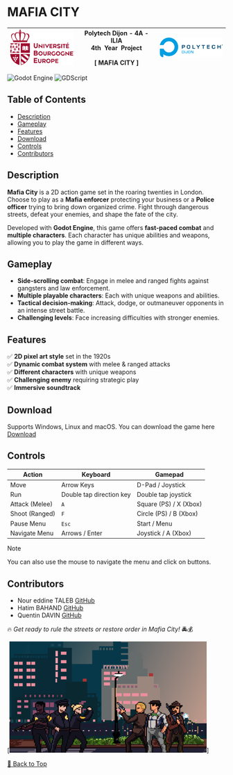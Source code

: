 # MAFIA CITY
| [![uBe](./img/UB-Europe.png)](https://www.ube.fr) | Polytech Dijon - 4A - ILIA <br/> &nbsp;&nbsp;&nbsp;&nbsp;&nbsp;&nbsp;&nbsp;4th&nbsp;&nbsp;Year&nbsp;&nbsp;Project&nbsp;&nbsp;&nbsp;&nbsp;&nbsp;&nbsp;&nbsp;<br/><br/> **[ MAFIA CITY ]**<br/> | [![Polytech Dijon](./img/logo_polytech.png)](https://polytech.ube.fr) |
|:--------------------------------------------------------|:---------------------------------------------------------------------------------------------------------------------------------------------------------------------------------------:|----------------------------------------------------------------------:|

![Godot Engine](https://img.shields.io/badge/GODOT-%23FFFFFF.svg?style=for-the-badge&logo=godot-engine)
![GDScript](https://img.shields.io/badge/GDScript-%2374267B.svg?style=for-the-badge&logo=godotengine&logoColor=white)

## Table of Contents
- [Description](#description)
- [Gameplay](#gameplay)
- [Features](#features)
- [Download](#download)
- [Controls](#controls)
- [Contributors](#contributors)

## Description
**Mafia City** is a 2D action game set in the roaring twenties in London. Choose to play as a **Mafia enforcer** protecting your business or a **Police officer** trying to bring down organized crime. Fight through dangerous streets, defeat your enemies, and shape the fate of the city.

Developed with **Godot Engine**, this game offers **fast-paced combat** and **multiple characters**. Each character has unique abilities and weapons, allowing you to play the game in different ways.

## Gameplay
- **Side-scrolling combat**: Engage in melee and ranged fights against gangsters and law enforcement.
- **Multiple playable characters**: Each with unique weapons and abilities.
- **Tactical decision-making**: Attack, dodge, or outmaneuver opponents in an intense street battle.
- **Challenging levels**: Face increasing difficulties with stronger enemies.

## Features
✅ **2D pixel art style** set in the 1920s   
✅ **Dynamic combat system** with melee & ranged attacks   
✅ **Different characters** with unique weapons  
✅ **Challenging enemy** requiring strategic play  
✅ **Immersive soundtrack**

## Download
Supports Windows, Linux and macOS.
You can download the game here [Download](https://github.com/Noureddine-t/Projet_4A/releases/tag/v1.2.0-official)

## Controls

| Action      | Keyboard | Gamepad |
|------------|---------|---------|
| Move       | Arrow Keys | D-Pad / Joystick |
| Run        | Double tap direction key | Double tap joystick |
| Attack (Melee) | `A` | Square (PS) / X (Xbox) |
| Shoot (Ranged) | `F` | Circle (PS) / B (Xbox) |
| Pause Menu | `Esc` | Start / Menu |
| Navigate Menu | Arrows / Enter | Joystick / A (Xbox) |
> [!NOTE]
> You can also use the mouse to navigate the menu and click on buttons.
## Contributors

- Nour eddine TALEB [GitHub](https://github.com/Noureddine-t)
- Hatim BAHAND [GitHub](https://github.com/hatimbd)
- Quentin DAVIN [GitHub](https://github.com/itsax404)

🔥 *Get ready to rule the streets or restore order in Mafia City!* 🚔💰

[![Mafia City](./assets/sprites/game_icon.png)]

[🔼 Back to Top](#mafia-city)